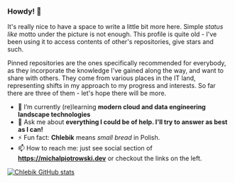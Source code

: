 ### Howdy! 👋

It's really nice to have a space to write a little bit more here. Simple *status like* motto under the picture is not enough. This profile is quite old - I've been using it to access contents of other's repositories, give stars and such. 

Pinned repositories are the ones specifically recommended for everybody, as they incorporate the knowledge I've gained along the way, and want to share with others. They come from various places in the IT land, representing shifts in my approach to my progress and interests. So far there are three of them - let's hope there will be more.


- 🌱 I’m currently (re)learning **modern cloud and data engineering landscape technologies**
- 💬 Ask me about **everything I could be of help. I'll try to answer as best as I can!**
- ⚡ Fun fact: **Chlebik** means *small bread* in Polish. 
- 📫 How to reach me: just see social section of **https://michalpiotrowski.dev** or checkout the links on the left.

[![Chlebik GitHub stats](https://github-readme-stats.vercel.app/api?username=chlebik&count_private=true&show_icons=true&theme=dark)](https://github.com/chlebik/github-readme-stats)

